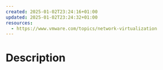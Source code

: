 ```yaml
---
created: 2025-01-02T23:24:16+01:00
updated: 2025-01-02T23:24:32+01:00
resources:
  - https://www.vmware.com/topics/network-virtualization
---
```

# Description